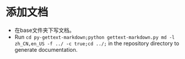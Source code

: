 # 添加文档

- 在base文件夹下写文档。
- Run `cd py-gettext-markdown;python gettext-markdown.py md -l zh_CN,en_US -f ../ -c true;cd ../;` in the repository directory to generate documentation.
